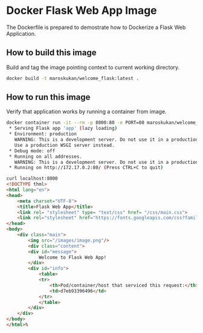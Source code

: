 # Docker Flask Web App Image

The Dockerfile is prepared to demostrate how to Dockerize a Flask Web Application.

## How to build this image

Build and tag the image pointing context to current working directory. 

```bash
docker build -t maroskukan/welcome_flask:latest .
```

## How to run this image

Verify that application works by running a container from image.

```bash
docker container run -it --rm -p 8000:80 -e PORT=80 maroskukan/welcome_flask:latest
 * Serving Flask app 'app' (lazy loading)
 * Environment: production
   WARNING: This is a development server. Do not use it in a production deployment.
   Use a production WSGI server instead.
 * Debug mode: off
 * Running on all addresses.
   WARNING: This is a development server. Do not use it in a production deployment.
 * Running on http://172.17.0.2:80/ (Press CTRL+C to quit)
```

```html
curl localhost:8000
<!DOCTYPE thml>
<html lang="en">
<head>
    <meta charset="UTF-8">
    <title>Flask Web App</title>
    <link rel= "stylesheet" type= "text/css" href= "/css/main.css">
    <link rel="stylesheet" href="https://fonts.googleapis.com/css?family=Ubuntu:300" >
</head>
<body>
    <div class="main">
        <img src="/images/image.png"/>
        <div class="content">
        <div id="message">
            Welcome to Flask Web App!
        </div>
        <div id="info">
            <table>
            <tr>
                <th>Pod/container/host that serviced this request:</th>
                <td>d7eb93396496</td>
            </tr>
            </table>
        </div>
    </div>
</body>
</html>%
```